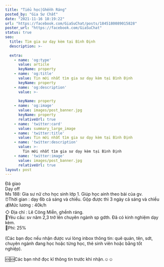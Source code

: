 ```yaml
---
title: "Tiểu học|Ghềnh Ráng"
posted_by: "Gia Sư Chất"
date: "2021-11-16 18:19:22"
url: "https://facebook.com/GiaSuChat/posts/1845180089015828"
poster_url: "https://facebook.com/GiaSuChat"
status: true
seo:
  title: Tìm gia sư dạy kèm tại Bình Định
  description: >-
    
  extra:
    - name: 'og:type'
      value: article
      keyName: property
    - name: 'og:title'
      value: Tin mới nhất tìm gia sư dạy kèm tại Bình Định
      keyName: property
    - name: 'og:description'
      value: >-
        
      keyName: property
    - name: 'og:image'
      value: images/post_banner.jpg
      keyName: property
      relativeUrl: true
    - name: 'twitter:card'
      value: summary_large_image
    - name: 'twitter:title'
      value: Tin mới nhất tìm gia sư dạy kèm tại Bình Định
    - name: 'twitter:description'
      value: >-
        Tin mới nhất tìm gia sư dạy kèm tại Bình Định
    - name: 'twitter:image'
      value: images/post_banner.jpg
      relativeUrl: true
layout: post
---
```

Đã giao<br>Dạy off<br>Ms 188: Gia sư nữ cho học sinh lớp 1. Giúp học ainh theo bài của gv.<br>⏰Thời gian : dạy 6b cả sáng và chiều. Gộp được thì 3 ngày cả sáng và chiều<br>💰Mức lương : 40k/h<br>◇ Địa chỉ : Lê Công Miễn, ghềnh ráng.<br>📒Yêu cầu: sv năm 2,3 trở lên chuyên ngành sp gdth. Đã có kinh nghiệm dạy kèm.<br>💸Phí: 25%<br><br>(Các bạn đọc nếu nhận được vui lòng inbox thông tin: quê quán, tên, sdt, chuyên ngành đang học hoặc từng học, thẻ sinh viên hoặc bằng tốt nghiệp).<br><br>🆘🆘Các bạn nhớ đọc kĩ thông tin trước khi nhận.☺️☺️
